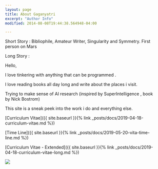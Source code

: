 ```yaml
---
layout: page
title: About Gaganyatri
excerpt: "Author Info"
modified: 2014-08-08T19:44:38.564948-04:00

---
```

Short Story :
      Bibliophile, Amateur Writer, Singularity and Symmetry. First person on Mars

Long Story :

Hello,

I love tinkering with anything that can be programmed .

I love reading books all day long and write about the places i visit.

Trying to make sense of AI research (inspired by SuperIntelligence , book by Nick Bostrom)

This site is a sneak peek into the work i do and everything else.

[Curriculum Vitae]({{ site.baseurl }}{% link _posts/docs/2019-04-18-curriculum-vitae.md  %})

[Time Line]({{ site.baseurl }}{% link _posts/docs/2019-05-20-vita-time-line.md  %})


[Curriculum Vitae - Extended]({{ site.baseurl }}{% link _posts/docs/2019-04-18-curriculum-vitae-long.md  %})


<img src="https://res.cloudinary.com/websachinshetty/image/upload/v1538374035/myblog/site/aboutimage.jpg" >
